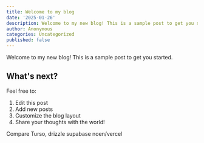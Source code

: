 ```yaml
---
title: Welcome to my blog
date: '2025-01-26'
description: Welcome to my new blog! This is a sample post to get you started.
author: Anonymous
categories: Uncategorized
published: false
---
```


Welcome to my new blog! This is a sample post to get you started.

## What's next?

Feel free to:

1. Edit this post
2. Add new posts
3. Customize the blog layout
4. Share your thoughts with the world!

Compare Turso, drizzle supabase noen/vercel
